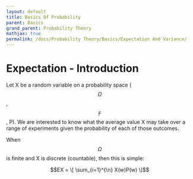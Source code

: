 ```yaml
---
layout: default
title: Basics Of Probability
parent: Basics
grand_parent: Probability Theory
mathjax: true
permalink: /docs/Probability Theory/Basics/Expectation And Variance/
---
```


# Expectation - Introduction
Let X be a random variable on a probability space ($$\Omega$$, $$\digamma$$, P). We are interested to know what the average value X may take over a range of experiments given the probability of each of those outcomes. 

When $$\Omega$$ is finite and X is discrete (countable), then this is simple:

$$EX = \[ \sum_{i=1}^{\n} X(w)P(w) \]$$
